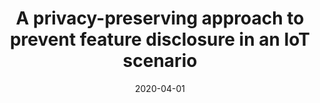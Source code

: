 ---
title: 'A privacy-preserving approach to prevent feature disclosure in an IoT scenario'
collection: publications
permalink: /publication/2020-04-01-Future Generation Computer Systems.md
excerpt: 'S. Nicolazzo, A.  Nocera, D.  Ursino, L.  Virgili'
date: 2020-04-01
venue: 'Future Generation Computer Systems'
link: 'https://doi.org/10.1016/j.future.2019.12.017'
location: 'University of Pavia, Polytechnic University of Marche'
---